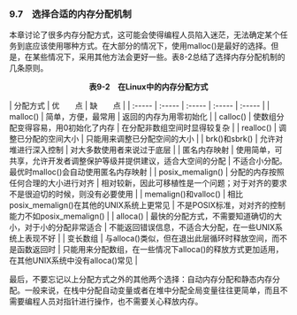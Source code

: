 ### 9.7　选择合适的内存分配机制

本章讨论了很多内存分配方式，这可能会使得编程人员陷入迷茫，无法确定某个任务到底应该使用哪种方式。在大部分的情况下，使用malloc()是最好的选择。但是，在某些情况下，采用其他方法会更好一些。表8-2总结了选择内存分配机制的几条原则。

<center class="my_markdown"><b class="my_markdown">表9-2　在Linux中的内存分配方式</b></center>

| 分配方式 | 优　　点 | 缺　　点 |
| :-----  | :-----  | :-----  | :-----  | :-----  |
| malloc() | 简单，方便，最常用 | 返回的内存为用零初始化 |
| calloc() | 使数组分配变得容易，用0初始化了内存 | 在分配非数组空间时显得较复杂 |
| realloc() | 调整已分配的空间大小 | 只能用来调整已分配空间的大小 |
| brk()和sbrk() | 允许对堆进行深入控制 | 对大多数使用者来说过于底层 |
| 匿名内存映射 | 使用简单，可共享，允许开发者调整保护等级并提供建议，适合大空间的分配 | 不适合小分配。最优时malloc()会自动使用匿名内存映射 |
| posix_memalign() | 分配的内存按照任何合理的大小进行对齐 | 相对较新，因此可移植性是一个问题；对于对齐的要求不是很迫切的时候，则没有必要使用 |
| memalign()和valloc() | 相比posix_memalign()在其他的UNIX系统上更常见 | 不是POSIX标准，对对齐的控制能力不如posix_memalign() |
| alloca() | 最快的分配方式，不需要知道确切的大小，对于小的分配非常适合 | 不能返回错误信息，不适合大分配，在一些UNIX系统上表现不好 |
| 变长数组 | 与alloca()类似，但在退出此层循环时释放空间，而不是函数返回时 | 只能用来分配数组，在一些情况下alloca()的释放方式更加适用，在其他UNIX系统中没有alloca()常见 |

最后，不要忘记以上分配方式之外的其他两个选择：自动内存分配和静态内存分配。一般来说，在栈中分配自动变量或者在堆中分配全局变量往往更简单，而且不需要编程人员对指针进行操作，也不需要关心释放内存。

